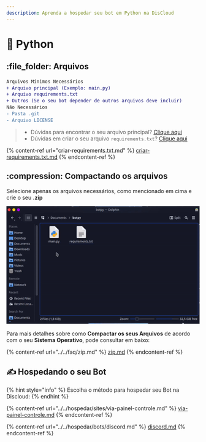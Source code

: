 ```yaml
---
description: Aprenda a hospedar seu bot em Python na DisCloud
---
```


# 🐍 Python

## :file\_folder: Arquivos

```diff
Arquivos Mínimos Necessários
+ Arquivo principal (Exemplo: main.py)
+ Arquivo requirements.txt
+ Outros (Se o seu bot depender de outros arquivos deve incluir)
Não Necessários
- Pasta .git
- Arquivo LICENSE
```

> * Dúvidas para encontrar o seu arquivo principal? [Clique aqui](../../faq/arquivo-principal.md#arquivos-principais-gerais)
> * Dúvidas em criar o seu  arquivo `requirements.txt`? [Clique aqui](criar-requirements.txt.md)

{% content-ref url="criar-requirements.txt.md" %}
[criar-requirements.txt.md](criar-requirements.txt.md)
{% endcontent-ref %}

## :compression: Compactando os arquivos

Selecione apenas os arquivos necessários, como mencionado em cima e crie o seu **.zip**

![](../../../.gitbook/assets/py-zip.gif)

Para mais detalhes sobre como **Compactar os seus Arquivos** de acordo com o seu **Sistema Operativo**, pode consultar em baixo:

{% content-ref url="../../faq/zip.md" %}
[zip.md](../../faq/zip.md)
{% endcontent-ref %}

## ✍ Hospedando o seu Bot

{% hint style="info" %}
Escolha o método para hospedar seu Bot na Discloud:
{% endhint %}

{% content-ref url="../../hospedar/sites/via-painel-controle.md" %}
[via-painel-controle.md](../../hospedar/sites/via-painel-controle.md)
{% endcontent-ref %}

{% content-ref url="../../hospedar/bots/discord.md" %}
[discord.md](../../hospedar/bots/discord.md)
{% endcontent-ref %}
